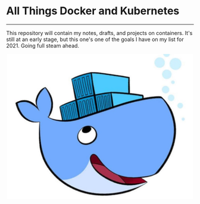 
# All Things Docker and Kubernetes #
____________________________________________

This repository will contain my notes, drafts, and projects on containers.
It's still at an early stage, but this one's one of the goals I have on my list for 2021.
Going full steam ahead.

<p align=center>
    <img src="0-Images/docker-6.jpg" width=500>
</p>